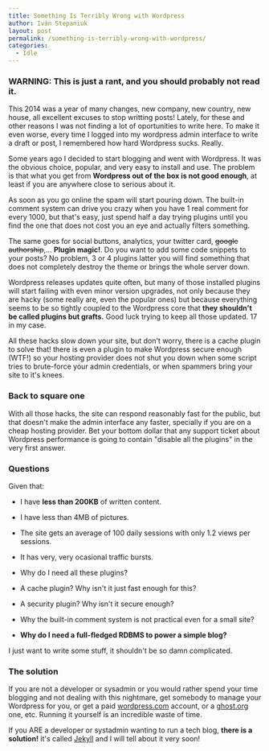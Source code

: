 ```yaml
---
title: Something Is Terribly Wrong with Wordpress
author: Iván Stepaniuk
layout: post
permalink: /something-is-terribly-wrong-with-wordpress/
categories:
  - Idle
---
```


### WARNING: This is just a rant, and you should probably not read it.

This 2014 was a year of many changes, new company, new country, new house, all excellent excuses to stop writting posts! Lately, for these and other reasons I was not finding a lot of oportunities to write here. To make it even worse, every time I logged into my wordpress admin interface to write a draft or post, I remembered how hard Wordpress sucks. Really.

Some years ago I decided to start blogging and went with Wordpress. It was the obvious choice, popular, and very easy to install and use. The problem is that what you get from **Wordpress out of the box is not good enough**, at least if you are anywhere close to serious about it.

As soon as you go online the spam will start pouring down. The built-in comment system can drive you crazy when you have 1 real comment for every 1000, but that's easy, just spend half a day trying plugins until you find the one that does not cost you an eye and actually filters something.

The same goes for social buttons, analytics, your twitter card, <strike>google authorship</strike>,... **Plugin magic!**. Do you want to add some code snippets to your posts? No problem, 3 or 4 plugins latter you will find something that does not completely destroy the theme or brings the whole server down.

Wordpress releases updates quite often, but many of those installed plugins will start failing with even minor version upgrades, not only because they are hacky (some really are, even the popular ones) but because everything seems to be so tightly coupled to the Wordpress core that **they shouldn't be called plugins but grafts.** Good luck trying to keep all those updated. 17 in my case.

All these hacks slow down your site, but don't worry, there is a cache plugin to solve that! there is even a plugin to make Wordpress secure enough (WTF!) so your hosting provider does not shut you down when some script tries to brute-force your admin credentials, or when spammers bring your site to it's knees.

### Back to square one

With all those hacks, the site can respond reasonably fast for the public, but that doesn't make the admin interface any faster, specially if you are on a cheap hosting provider. Bet your bottom dollar that any support ticket about Wordpress performance is going to contain "disable all the plugins" in the very first answer.

### Questions

Given that:
* I have **less than 200KB** of written content.
* I have less than 4MB of pictures.
* The site gets an average of 100 daily sessions with only 1.2 views per sessions.
* It has very, very ocasional traffic bursts.

* Why do I need all these plugins?
* A cache plugin? Why isn't it just fast enough for this?
* A security plugin? Why isn't it secure enough?
* Why the built-in comment system is not practical even for a small site?
* **Why do I need a full-fledged RDBMS to power a simple blog?**

I just want to write some stuff, it shouldn't be so damn complicated.

### The solution
If you are not a developer or sysadmin or you would rather spend your time blogging and not dealing with this nightmare, get somebody to manage your Wordpress for you, or get a paid [wordpress.com](wordpress.com) account, or a [ghost.org](Ghost) one, etc. Running it yourself is an incredible waste of time.

If you ARE a developer or systadmin wanting to run a tech blog, **there is a solution!** it's called [Jekyll](http://www.jekyllrb.com) and I will tell about it very soon!
